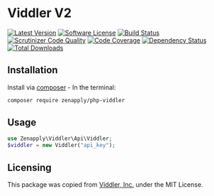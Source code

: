 # Viddler V2
[![Latest Version](https://img.shields.io/github/release/zenapply/php-viddler.svg?style=flat-square)](https://github.com/zenapply/php-viddler/releases)
[![Software License](https://img.shields.io/badge/license-MIT-brightgreen.svg?style=flat-square)](LICENSE.md)
[![Build Status](https://travis-ci.org/zenapply/php-viddler.svg?branch=master)](https://travis-ci.org/zenapply/php-viddler)
[![Scrutinizer Code Quality](https://scrutinizer-ci.com/g/zenapply/php-viddler/badges/quality-score.png?b=master)](https://scrutinizer-ci.com/g/zenapply/php-viddler/?branch=master)
[![Code Coverage](https://scrutinizer-ci.com/g/zenapply/php-viddler/badges/coverage.png?b=master)](https://scrutinizer-ci.com/g/zenapply/php-viddler/?branch=master)
[![Dependency Status](https://www.versioneye.com/user/projects/56f3252c35630e0029db0187/badge.svg?style=flat)](https://www.versioneye.com/user/projects/56f3252c35630e0029db0187)
[![Total Downloads](https://img.shields.io/packagist/dt/zenapply/php-viddler.svg?style=flat-square)](https://packagist.org/packages/zenapply/php-viddler) 

## Installation

Install via [composer](https://getcomposer.org/) - In the terminal:
```bash
composer require zenapply/php-viddler
```

## Usage

```php
use Zenapply\Viddler\Api\Viddler;
$viddler = new Viddler("api_key");
```

## Licensing

This package was copied from [Viddler, Inc.](https://github.com/viddler/phpviddler) under the MIT License.